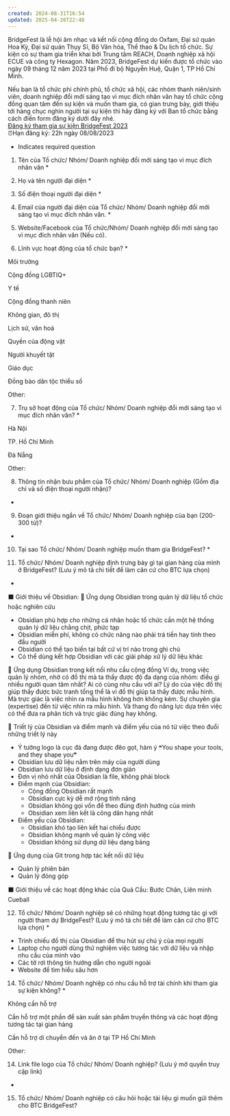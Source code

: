 ```yaml
---
created: 2024-08-31T16:54
updated: 2025-04-26T22:48
---
```

BridgeFest là lễ hội âm nhạc và kết nối cộng đồng do Oxfam, Đại sứ quán Hoa Kỳ, Đại sứ quán Thụy Sĩ, Bộ Văn hóa, Thể thao & Du lịch tổ chức. Sự kiện có sự tham gia triển khai bởi Trung tâm REACH, Doanh nghiệp xã hội ECUE và công ty Hexagon. Năm 2023, BridgeFest dự kiến được tổ chức vào ngày 09 tháng 12 năm 2023 tại Phố đi bộ Nguyễn Huệ, Quận 1, TP Hồ Chí Minh.  
  
Nếu bạn là tổ chức phi chính phủ, tổ chức xã hội, các nhóm thanh niên/sinh viên, doanh nghiệp đổi mới sáng tạo vì mục đích nhân văn hay tổ chức cộng đồng quan tâm đến sự kiện và muốn tham gia, có gian trưng bày, giới thiệu tới hàng chục nghìn người tại sự kiện thì hãy đăng ký với Ban tổ chức bằng cách điền form đăng ký dưới đây nhé.  
[Đăng ký tham gia sự kiện BridgeFest 2023](https://docs.google.com/forms/d/e/1FAIpQLSc10CQ3_RJQFQadoV6bO17chNA2yhNNFgnfR0uUf375SC2PXQ/viewform)  
⏰Hạn đăng ký: 22h ngày 08/08/2023

* Indicates required question

1. Tên của Tổ chức/ Nhóm/ Doanh nghiệp đổi mới sáng tạo vì mục đích nhân văn *

2. Họ và tên người đại diện *

3. Số điện thoại người đại diện *

4. Email của người đại diện của Tổ chức/ Nhóm/ Doanh nghiệp đổi mới sáng tạo vì mục đích nhân văn. *

5. Website/Facebook của Tổ chức/Nhóm/ Doanh nghiệp đổi mới sáng tạo vì mục đích nhân văn (Nếu có).

6. Lĩnh vực hoạt động của tổ chức bạn? *

Môi trường

Cộng đồng LGBTIQ+

Y tế

Cộng đồng thanh niên

Không gian, đô thị

Lịch sử, văn hoá

Quyền của động vật

Người khuyết tật

Giáo dục

Đồng bào dân tộc thiểu số

Other:

7. Trụ sở hoạt động của Tổ chức/ Nhóm/ Doanh nghiệp đổi mới sáng tạo vì mục đích nhân văn? *

Hà Nội

TP. Hồ Chí Minh

Đà Nẵng

Other:

8. Thông tin nhận bưu phẩm của Tổ chức/ Nhóm/ Doanh nghiệp (Gồm địa chỉ và số điện thoại người nhận)?  
*

9. Đoạn giới thiệu ngắn về Tổ chức/ Nhóm/ Doanh nghiệp của bạn (200-300 từ)?  
*

10. Tại sao Tổ chức/ Nhóm/ Doanh nghiệp muốn tham gia BridgeFest? *

11. Tổ chức/ Nhóm/ Doanh nghiệp định trưng bày gì tại gian hàng của mình ở BridgeFest? (Lưu ý mô tả chi tiết để làm căn cứ cho BTC lựa chọn)  
*
⬛ Giới thiệu về Obsidian:
🔵 Ứng dụng Obsidian trong quản lý dữ liệu tổ chức hoặc nghiên cứu
- Obsidian phù hợp cho những cá nhân hoặc tổ chức cần một hệ thống quản lý dữ liệu chằng chịt, phức tạp
- Obsidian miễn phí, không có chức năng nào phải trả tiền hay tính theo đầu người
- Obsidian có thể tạo biến tại bất cứ vị trí nào trong ghi chú
- Có thể dùng kết hợp Obsidian với các giải pháp xử lý dữ liệu khác

🔵 Ứng dụng Obsidian trong kết nối nhu cầu cộng đồng
Ví dụ, trong việc quản lý nhóm, nhờ có đồ thị mà ta thấy được độ đa dạng của nhóm: điều gì nhiều người quan tâm nhất? Ai có cùng nhu cầu với ai? Lý do của việc đồ thị giúp thấy được bức tranh tổng thể là vì đồ thị giúp ta thấy được mẫu hình. Mà trực giác là việc nhìn ra mẫu hình không hơn không kém. Sự chuyên gia (expertise) đến từ việc nhìn ra mẫu hình. Và thang đo năng lực dựa trên việc có thể đưa ra phân tích và trực giác đúng hay không.

🔵 Triết lý của Obsidian và điểm mạnh và điểm yếu của nó từ việc theo đuổi những triết lý này
- Ý tưởng logo là cục đá đang được đẽo gọt, hàm ý ❝You shape your tools, and they shape you❞
- Obsidian lưu dữ liệu nằm trên máy của người dùng
- Obsidian lưu dữ liệu ở định dạng đơn giản
- Đơn vị nhỏ nhất của Obsidian là file, không phải block
- Điểm mạnh của Obsidian:
	- Cộng đồng Obsidian rất mạnh
	- Obsidian cực kỳ dễ mở rộng tính năng
	- Obsidian không gọi vốn để theo đúng định hướng của mình
	- Obsidian xem liên kết là công dân hạng nhất
- Điểm yếu của Obsidian:
	- Obsidian khó tạo liên kết hai chiều được
	- Obsidian không mạnh về quản lý công việc
	- Obsidian không sử dụng dữ liệu dạng bảng

🔵 Ứng dụng của Git trong hợp tác kết nối dữ liệu
- Quản lý phiên bản
- Quản lý đóng góp

⬛ Giới thiệu về các hoạt động khác của Quả Cầu: Bước Chân, Liên minh Cueball

12. Tổ chức/ Nhóm/ Doanh nghiệp sẽ có những hoạt động tương tác gì với người tham dự BridgeFest? (Lưu ý mô tả chi tiết để làm căn cứ cho BTC lựa chọn) *
- Trình chiếu đồ thị của Obsidian để thu hút sự chú ý của mọi người
- Laptop cho người dùng thử nghiệm việc tương tác với dữ liệu và nhập nhu cầu của mình vào
- Các tờ rơi thông tin hướng dẫn cho người ngoài
- Website để tìm hiểu sâu hơn

14. Tổ chức/ Nhóm/ Doanh nghiệp có nhu cầu hỗ trợ tài chính khi tham gia sự kiện không? *

Không cần hỗ trợ

Cần hỗ trợ một phần để sản xuất sản phẩm truyền thông và các hoạt động tương tác tại gian hàng

Cần hỗ trợ di chuyển đến và ăn ở tại TP Hồ Chí Minh

Other:

14. Link file logo của Tổ chức/ Nhóm/ Doanh nghiệp? (Lưu ý mở quyền truy cập link)  
*

15. Tổ chức/ Nhóm/ Doanh nghiệp có câu hỏi hoặc tài liệu gì muốn gửi thêm cho BTC BridgeFest?